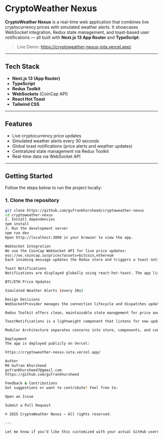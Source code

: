 # CryptoWeather Nexus

**CryptoWeather Nexus** is a real-time web application that combines live cryptocurrency prices with simulated weather alerts. It showcases WebSocket integration, Redux state management, and toast-based user notifications — all built with **Next.js 13 App Router** and **TypeScript**.

> Live Demo: https://cryptoweather-nexus-iota.vercel.app/

---

## Tech Stack

- **Next.js 13 (App Router)**
- **TypeScript**
- **Redux Toolkit**
- **WebSockets** (CoinCap API)
- **React Hot Toast**
- **Tailwind CSS** 

---

## Features

- Live cryptocurrency price updates
- Simulated weather alerts every 30 seconds
- Global toast notifications (price alerts and weather updates)
- Centralized state management via Redux Toolkit
- Real-time data via WebSocket API

---

## Getting Started

Follow the steps below to run the project locally:

### 1. Clone the repository

```bash
git clone https://github.com/gufrankhursheed/cryptoweather-nexus
cd cryptoweather-nexus
2. Install dependencies
npm install
3. Run the development server
npm run dev
Open http://localhost:3000 in your browser to view the app.

WebSocket Integration
We use the CoinCap WebSocket API for live price updates:
wss://ws.coincap.io/prices?assets=bitcoin,ethereum
Each incoming message updates the Redux store and triggers a toast notification.

Toast Notifications
Notifications are displayed globally using react-hot-toast. The app listens for changes to the notifications array in the Redux store and displays the latest update:

BTC/ETH Price Updates

Simulated Weather Alerts (every 30s)

Design Decisions
WebSocketProvider manages the connection lifecycle and dispatches updates.

Redux Toolkit offers clean, maintainable state management for price and notification state.

ToastNotifications is a lightweight component that listens for new updates and triggers UI feedback.

Modular Architecture separates concerns into store, components, and context.

Deployment
The app is deployed publicly on Vercel:

https://cryptoweather-nexus-iota.vercel.app/

Author
Md Gufran Khursheed
gufranKhursheed7@gmail.com
https://github.com/gufrankhursheed

Feedback & Contributions
Got suggestions or want to contribute? Feel free to:

Open an Issue

Submit a Pull Request

© 2025 CryptoWeather Nexus — All rights reserved.

---

Let me know if you’d like this customized with your actual GitHub username, name, or email — or if you want a badge-filled version with GitHub shields